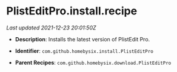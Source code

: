 # PlistEditPro.install.recipe

_Last updated 2021-12-23 20:01:50Z_

- **Description**: Installs the latest version of PlistEdit Pro.

- **Identifier**: `com.github.homebysix.install.PlistEditPro`

- **Parent Recipes**: `com.github.homebysix.download.PlistEditPro`
